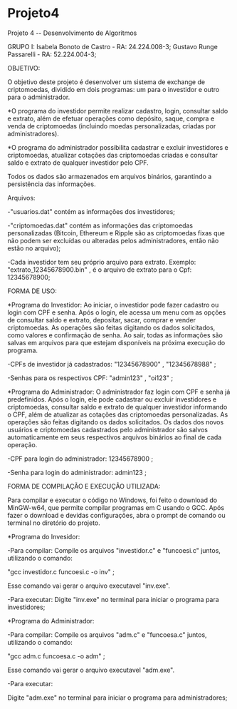 # Projeto4
Projeto 4 -- Desenvolvimento de Algoritmos 

GRUPO I:  Isabela Bonoto de Castro - RA: 24.224.008-3;  Gustavo Runge Passarelli - RA: 52.224.004-3; 

OBJETIVO:

O objetivo deste projeto é desenvolver um sistema de exchange de criptomoedas, dividido em dois programas: um para o investidor e outro para o administrador.

*O programa do investidor permite realizar cadastro, login, consultar saldo e extrato, além de efetuar operações como depósito, saque, compra e venda de criptomoedas (incluindo moedas personalizadas, criadas por administradores).

*O programa do administrador possibilita cadastrar e excluir investidores e criptomoedas, atualizar cotações das criptomoedas criadas e consultar saldo e extrato de qualquer investidor pelo CPF.

Todos os dados são armazenados em arquivos binários, garantindo a persistência das informações.


Arquivos:


-"usuarios.dat" contém as informações dos investidores;

-"criptomoedas.dat" contém as informações das criptomoedas personalizadas (Bitcoin, Ethereum e Ripple são as criptomoedas fixas que não podem ser excluídas ou alteradas pelos administradores, então não estão no arquivo);

-Cada investidor tem seu próprio arquivo para extrato. Exemplo: "extrato_12345678900.bin" , é o arquivo de extrato para o Cpf: 12345678900;


FORMA DE USO:

*Programa do Investidor:
Ao iniciar, o investidor pode fazer cadastro ou login com CPF e senha. Após o login, ele acessa um menu com as opções de consultar saldo e extrato, depositar, sacar, comprar e vender criptomoedas. As operações são feitas digitando os dados solicitados, como valores e confirmação de senha. Ao sair, todas as informações são salvas em arquivos para que estejam disponíveis na próxima execução do programa.

-CPFs de investidor já cadastrados: "12345678900" , "12345678988" ;

-Senhas para os respectivos CPF: "admin123" , "oi123" ;


*Programa do Administrador:
O administrador faz login com CPF e senha já predefinidos. Após o login, ele pode cadastrar ou excluir investidores e criptomoedas, consultar saldo e extrato de qualquer investidor informando o CPF, além de atualizar as cotações das criptomoedas personalizadas. As operações são feitas digitando os dados solicitados. Os dados dos novos usuários e criptomoedas cadastrados pelo administrador são salvos automaticamente em seus respectivos arquivos binários ao final de cada operação.


-CPF para login do administrador: 12345678900 ;


-Senha para login do administrador: admin123 ;


FORMA DE COMPILAÇÃO E EXECUÇÃO UTILIZADA: 

Para compilar e executar o código no Windows, foi feito o download do MinGW-w64, que permite compilar programas em C usando o GCC. Após fazer o download e devidas configurações, abra o prompt de comando ou terminal no diretório do projeto.

*Programa do Invesidor:

-Para compilar:
Compile os arquivos "investidor.c" e "funcoesi.c" juntos, utilizando o comando:

"gcc investidor.c funcoesi.c -o inv"  ;

Esse comando vai gerar o arquivo executavel "inv.exe". 


-Para executar:
Digite "inv.exe" no terminal para iniciar o programa para investidores;



*Programa do Administrador:

-Para compilar:
Compile os arquivos "adm.c" e "funcoesa.c" juntos, utilizando o comando:

"gcc adm.c funcoesa.c -o adm"  ;

Esse comando vai gerar o arquivo executavel "adm.exe". 


-Para executar:

Digite "adm.exe" no terminal para iniciar o programa para administradores;

